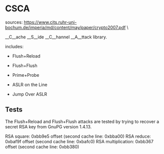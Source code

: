 # CSCA

sources:
https://www.cits.ruhr-uni-bochum.de/imperia/md/content/may/paper/crypto2007.pdf \

__C__ache __S__ide __C__hannel __A__ttack library.

includes:

* Flush+Reload

* Flush+Flush

* Prime+Probe

* ASLR on the Line

* Jump Over ASLR

## Tests

The Flush+Reload and Flush+Flush attacks are
tested by trying to recover a secret RSA key
from GnuPG version 1.4.13.

RSA square: 0xbb9e5 offset (second cache line: 0xbba00)
RSA reduce: 0xbaf9f offset (second cache line: 0xbafc0)
RSA multiplication: 0xbb367 offset (second cache line: 0xbb380)
